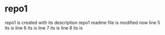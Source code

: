# repo1
repo1 is created with its description
repo1 readme file is modified now
line 5 its is
line 6 its is
line 7 its is
line 8 its is

